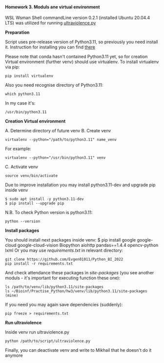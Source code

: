 #### Homework 3. Moduls ane virtual environment
WSL Wsman Shell commandLine version 0.2.1 (installed Ubuntu 20.04.4 LTS) was utilized for running [ultraviolence.py](https://github.com/krglkvrmn/Virtual_environment_research/blob/master/ultraviolence.py) 

**Preparation**

Script uses pre-release version of Python3.11, so previously you need install it. Instruction for installing you can find [there](https://bytexd.com/how-to-install-python-on-ubuntu/)

Please note that conda hasn't contained Python3.11 yet, so for creation Virtual environment (further venv) should use virtualenv. To install virtualenv via pip:
```
pip install virtualenv
```
Also you need recognise directory of Python3.11:
```
which python3.11
```
In my case it's:
```
/usr/bin/python3.11
```
**Creation Virtual environment**

A. Determine directory of future venv
B. Create venv
```
virtualenv --python="/path/to/python3.11" name_venv
```
For example:
```
virtualenv --python="/usr/bin/python3.11" venv
```
C. Activate venv
```
source venv/bin/activate
```
Due to improve installation you may install python3.11-dev and upgrade pip inside venv
```
$ sudo apt install -y python3.11-dev
$ pip install --upgrade pip
```
N.B. To check Python version is python3.11:
```
python --version
```
**Install packages**

You should install next packages inside venv:
$ pip install google google-cloud google-cloud-vision Biopython aiohttp pandas==1.4.4 opencv-python lxml
Or you may use *requirements.txt* in relevant directory:
```
git clone https://github.com/Evgen01011/Python_BI_2022
pip install -r requirements.txt
```
And check attendance these packages in *site-packages* (you see another moduls - it's important for executing function these one):
```
ls /path/to/venv/lib/python3.11/site-packages
ls ~/Bioinf/Practise_Python/hw3/venv/lib/python3.11/site-packages (mine)
```
If you need you may again save dependencies (suddenly):
```
pip freeze > requirements.txt
```
**Run ultraviolence**

Inside venv run ultraviolence.py
```
python /path/to/script/ultraviolence.py
```
Finally, you can deactivate venv and write to Mikhail that he doesn't do it anymore
